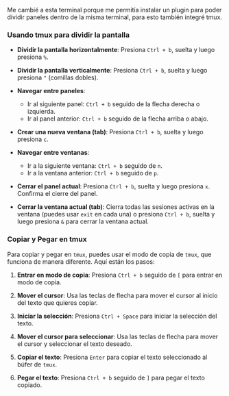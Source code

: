 Me cambié a esta terminal porque me permitía instalar un plugin para poder dividir paneles dentro de la misma terminal, para esto también integré tmux.

### Usando tmux para dividir la pantalla

- **Dividir la pantalla horizontalmente**: Presiona `Ctrl + b`, suelta y luego presiona `%`.
    
- **Dividir la pantalla verticalmente**: Presiona `Ctrl + b`, suelta y luego presiona `"` (comillas dobles).
    
- **Navegar entre paneles**:
    
    - Ir al siguiente panel: `Ctrl + b` seguido de la flecha derecha o izquierda.
    - Ir al panel anterior: `Ctrl + b` seguido de la flecha arriba o abajo.
- **Crear una nueva ventana (tab)**: Presiona `Ctrl + b`, suelta y luego presiona `c`.
    
- **Navegar entre ventanas**:
    
    - Ir a la siguiente ventana: `Ctrl + b` seguido de `n`.
    - Ir a la ventana anterior: `Ctrl + b` seguido de `p`.
- **Cerrar el panel actual**: Presiona `Ctrl + b`, suelta y luego presiona `x`. Confirma el cierre del panel.
    
- **Cerrar la ventana actual (tab)**: Cierra todas las sesiones activas en la ventana (puedes usar `exit` en cada una) o presiona `Ctrl + b`, suelta y luego presiona `&` para cerrar la ventana actual.
### Copiar y Pegar en tmux

Para copiar y pegar en `tmux`, puedes usar el modo de copia de `tmux`, que funciona de manera diferente. Aquí están los pasos:

1. **Entrar en modo de copia**: Presiona `Ctrl + b` seguido de `[` para entrar en modo de copia.
    
2. **Mover el cursor**: Usa las teclas de flecha para mover el cursor al inicio del texto que quieres copiar.
    
3. **Iniciar la selección**: Presiona `Ctrl + Space` para iniciar la selección del texto.
    
4. **Mover el cursor para seleccionar**: Usa las teclas de flecha para mover el cursor y seleccionar el texto deseado.
    
5. **Copiar el texto**: Presiona `Enter` para copiar el texto seleccionado al búfer de `tmux`.
    
6. **Pegar el texto**: Presiona `Ctrl + b` seguido de `]` para pegar el texto copiado.